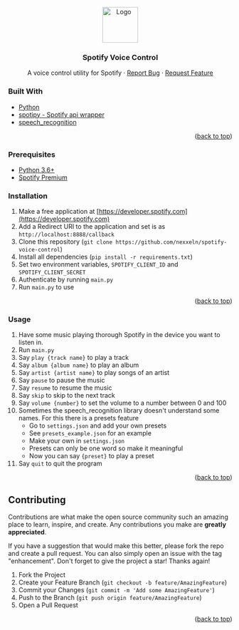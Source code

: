 ﻿<div id="top"></div>

<!-- PROJECT LOGO -->
<br />
<div align="center">
  <a href="https://github.com/nexxel/spotify-voice-control">
    <img src="https://i.dhravya.me/r/spotify-voice-control1.png" alt="Logo" width="80" height="80">
  </a>

<h3 align="center">Spotify Voice Control</h3>

  <p align="center">
    A voice control utility for Spotify
    · 
    <a href="https://github.com/nexxeln/spotify-voice-control/issues">Report Bug</a>
    ·
    <a href="https://github.com/nexxeln/spotify-voice-control/issues">Request Feature</a>
  </p>
</div>


### Built With

* [Python](https://python.org/)
* [spotipy - Spotify api wrapper](https://github.com/plamere/spotipy)
* [speech_recognition](https://github.com/Uberi/speech_recognition)

<p align="right">(<a href="#top">back to top</a>)</p>

### Prerequisites
- [Python 3.6+](https://www.python.org/downloads/)
- [Spotify Premium](https://www.spotify.com/premium/)



### Installation

1. Make a free application at [https://developer.spotify.com](https://developer.spotify.com)
2. Add a Redirect URI to the application and set is as `http://localhost:8888/callback`
3. Clone this repository (`git clone https://github.com/nexxeln/spotify-voice-control`)
4. Install all dependencies (`pip install -r requirements.txt`)
5. Set two environment variables, `SPOTIFY_CLIENT_ID` and `SPOTIFY_CLIENT_SECRET` 
6. Authenticate by running `main.py`
7. Run `main.py` to use

<p align="right">(<a href="#top">back to top</a>)</p>

### Usage

1. Have some music playing thorough Spotify in the device you want to listen in.
2. Run `main.py`
3. Say `play {track name}` to play a track
4. Say `album {album name}` to play an album
5. Say `artist {artist name}` to play songs of an artist
6. Say `pause` to pause the music
7. Say `resume` to resume the music
8. Say `skip` to skip to the next track
9. Say `volume {number}` to set the volume to a number between 0 and 100
10. Sometimes the speech_recognition library doesn't understand some names. For this there is a presets feature
      - Go to `settings.json` and add your own presets
      - See `presets_example.json` for an example
      - Make your own in `settings.json`
      - Presets can only be one word so make it meaningful
      - Now you can say `{preset}` to play a preset
11. Say `quit` to quit the program

<p align="right">(<a href="#top">back to top</a>)</p>


<!-- CONTRIBUTING -->
## Contributing

Contributions are what make the open source community such an amazing place to learn, inspire, and create. Any contributions you make are **greatly appreciated**.

If you have a suggestion that would make this better, please fork the repo and create a pull request. You can also simply open an issue with the tag "enhancement".
Don't forget to give the project a star! Thanks again!

1. Fork the Project
2. Create your Feature Branch (`git checkout -b feature/AmazingFeature`)
3. Commit your Changes (`git commit -m 'Add some AmazingFeature'`)
4. Push to the Branch (`git push origin feature/AmazingFeature`)
5. Open a Pull Request

<p align="right">(<a href="#top">back to top</a>)</p>
